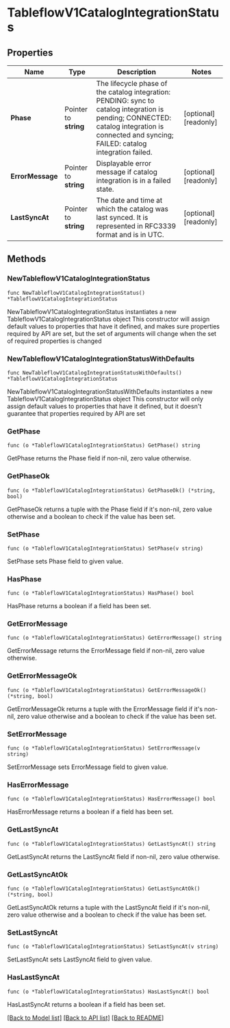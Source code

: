# TableflowV1CatalogIntegrationStatus

## Properties

Name | Type | Description | Notes
------------ | ------------- | ------------- | -------------
**Phase** | Pointer to **string** | The lifecycle phase of the catalog integration:    PENDING: sync to catalog integration is pending;    CONNECTED: catalog integration is connected and syncing;    FAILED: catalog integration failed.  | [optional] [readonly] 
**ErrorMessage** | Pointer to **string** | Displayable error message if catalog integration is in a failed state. | [optional] [readonly] 
**LastSyncAt** | Pointer to **string** | The date and time at which the catalog was last synced. It is represented in RFC3339 format and is in UTC.  | [optional] [readonly] 

## Methods

### NewTableflowV1CatalogIntegrationStatus

`func NewTableflowV1CatalogIntegrationStatus() *TableflowV1CatalogIntegrationStatus`

NewTableflowV1CatalogIntegrationStatus instantiates a new TableflowV1CatalogIntegrationStatus object
This constructor will assign default values to properties that have it defined,
and makes sure properties required by API are set, but the set of arguments
will change when the set of required properties is changed

### NewTableflowV1CatalogIntegrationStatusWithDefaults

`func NewTableflowV1CatalogIntegrationStatusWithDefaults() *TableflowV1CatalogIntegrationStatus`

NewTableflowV1CatalogIntegrationStatusWithDefaults instantiates a new TableflowV1CatalogIntegrationStatus object
This constructor will only assign default values to properties that have it defined,
but it doesn't guarantee that properties required by API are set

### GetPhase

`func (o *TableflowV1CatalogIntegrationStatus) GetPhase() string`

GetPhase returns the Phase field if non-nil, zero value otherwise.

### GetPhaseOk

`func (o *TableflowV1CatalogIntegrationStatus) GetPhaseOk() (*string, bool)`

GetPhaseOk returns a tuple with the Phase field if it's non-nil, zero value otherwise
and a boolean to check if the value has been set.

### SetPhase

`func (o *TableflowV1CatalogIntegrationStatus) SetPhase(v string)`

SetPhase sets Phase field to given value.

### HasPhase

`func (o *TableflowV1CatalogIntegrationStatus) HasPhase() bool`

HasPhase returns a boolean if a field has been set.

### GetErrorMessage

`func (o *TableflowV1CatalogIntegrationStatus) GetErrorMessage() string`

GetErrorMessage returns the ErrorMessage field if non-nil, zero value otherwise.

### GetErrorMessageOk

`func (o *TableflowV1CatalogIntegrationStatus) GetErrorMessageOk() (*string, bool)`

GetErrorMessageOk returns a tuple with the ErrorMessage field if it's non-nil, zero value otherwise
and a boolean to check if the value has been set.

### SetErrorMessage

`func (o *TableflowV1CatalogIntegrationStatus) SetErrorMessage(v string)`

SetErrorMessage sets ErrorMessage field to given value.

### HasErrorMessage

`func (o *TableflowV1CatalogIntegrationStatus) HasErrorMessage() bool`

HasErrorMessage returns a boolean if a field has been set.

### GetLastSyncAt

`func (o *TableflowV1CatalogIntegrationStatus) GetLastSyncAt() string`

GetLastSyncAt returns the LastSyncAt field if non-nil, zero value otherwise.

### GetLastSyncAtOk

`func (o *TableflowV1CatalogIntegrationStatus) GetLastSyncAtOk() (*string, bool)`

GetLastSyncAtOk returns a tuple with the LastSyncAt field if it's non-nil, zero value otherwise
and a boolean to check if the value has been set.

### SetLastSyncAt

`func (o *TableflowV1CatalogIntegrationStatus) SetLastSyncAt(v string)`

SetLastSyncAt sets LastSyncAt field to given value.

### HasLastSyncAt

`func (o *TableflowV1CatalogIntegrationStatus) HasLastSyncAt() bool`

HasLastSyncAt returns a boolean if a field has been set.


[[Back to Model list]](../README.md#documentation-for-models) [[Back to API list]](../README.md#documentation-for-api-endpoints) [[Back to README]](../README.md)


